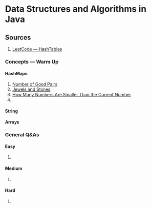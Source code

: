 # Data Structures and Algorithms in Java

## Sources
1. [LeetCode ― HashTables](https://leetcode.com/tag/hash-table/)

### Concepts ― Warm Up 
#### HashMaps
1. [Number of Good Pairs](https://github.com/musakanneh/dsa-java/blob/main/src/Concepts/HashMaps/Easy/NumberIdenticalPairs.java)
2. [Jewels and Stones](https://github.com/musakanneh/dsa-java/blob/main/src/Concepts/HashMaps/Easy/JewelAndStones.java)
3. [How Many Numbers Are Smaller Than the Current Number](https://leetcode.com/problems/how-many-numbers-are-smaller-than-the-current-number/)
4.
#### String
#### Arrays
### General Q&As
#### Easy
1. 
#### Medium
1. 
#### Hard
1. 
